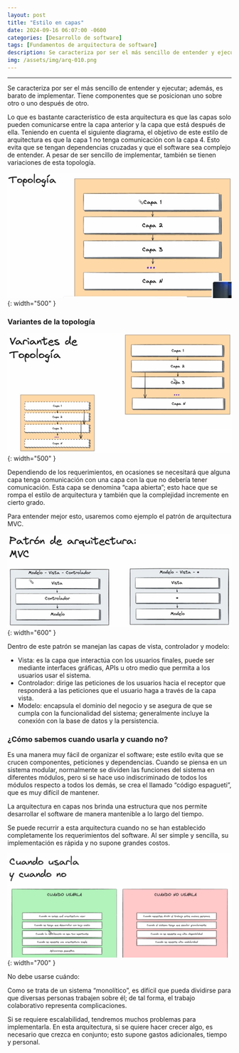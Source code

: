 ```yaml
---
layout: post
title: "Estilo en capas"
date: 2024-09-16 06:07:00 -0600
categories: [Desarrollo de software]
tags: [Fundamentos de arquitectura de software]
description: Se caracteriza por ser el más sencillo de entender y ejecutar; además, es barato de implementar.....
img: /assets/img/arq-010.png
---
```


---

Se caracteriza por ser el más sencillo de entender y ejecutar; además, es barato de implementar. Tiene componentes que se posicionan uno sobre otro o uno después de otro.

Lo que es bastante característico de esta arquitectura es que las capas solo pueden comunicarse entre la capa anterior y la capa que está después de ella. Teniendo en cuenta el siguiente diagrama, el objetivo de este estilo de arquitectura es que la capa 1 no tenga comunicación con la capa 4. Esto evita que se tengan dependencias cruzadas y que el software sea complejo de entender. A pesar de ser sencillo de implementar, también se tienen variaciones de esta topología.

![alt text](/assets/img/arq-010-1.png){: width="500" }

### Variantes de la topología

![alt text](/assets/img/arq-010-2.png){: width="500" }

Dependiendo de los requerimientos, en ocasiones se necesitará que alguna capa tenga comunicación con una capa con la que no debería tener comunicación. Esta capa se denomina “capa abierta”; esto hace que se rompa el estilo de arquitectura y también que la complejidad incremente en cierto grado.

Para entender mejor esto, usaremos como ejemplo el patrón de arquitectura MVC.

![alt text](/assets/img/arq-010-3.png){: width="600" }

Dentro de este patrón se manejan las capas de vista, controlador y modelo:

* Vista: es la capa que interactúa con los usuarios finales, puede ser mediante interfaces gráficas, APIs u otro medio que permita a los usuarios usar el sistema.
* Controlador: dirige las peticiones de los usuarios hacia el receptor que responderá a las peticiones que el usuario haga a través de la capa vista.
* Modelo: encapsula el dominio del negocio y se asegura de que se cumpla con la funcionalidad del sistema; generalmente incluye la conexión con la base de datos y la persistencia.

### ¿Cómo sabemos cuando usarla y cuando no?

Es una manera muy fácil de organizar el software; este estilo evita que se crucen componentes, peticiones y dependencias. Cuando se piensa en un sistema modular, normalmente se dividen las funciones del sistema en diferentes módulos, pero si se hace uso indiscriminado de todos los módulos respecto a todos los demás, se crea el llamado “código espagueti”, que es muy difícil de mantener.

La arquitectura en capas nos brinda una estructura que nos permite desarrollar el software de manera mantenible a lo largo del tiempo.

Se puede recurrir a esta arquitectura cuando no se han establecido completamente los requerimientos del software. Al ser simple y sencilla, su implementación es rápida y no supone grandes costos.

![alt text](/assets/img/arq-010-4.png){: width="700" }

No debe usarse cuándo: 

Como se trata de un sistema “monolítico”, es difícil que pueda dividirse para que diversas personas trabajen sobre él; de tal forma, el trabajo colaborativo representa complicaciones.

Si se requiere escalabilidad, tendremos muchos problemas para implementarla. En esta arquitectura, si se quiere hacer crecer algo, es necesario que crezca en conjunto; esto supone gastos adicionales, tiempo y personal.

